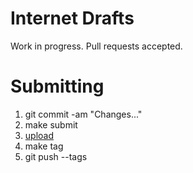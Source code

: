 # Internet Drafts

Work in progress.  Pull requests accepted.

# Submitting

1. git commit -am "Changes..."
2. make submit
3. [upload](https://datatracker.ietf.org/submit/)
4. make tag
5. git push --tags


